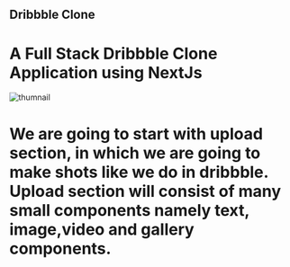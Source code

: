 ## Dribbble Clone

# A Full Stack Dribbble Clone Application using NextJs

![thumnail](http://res.cloudinary.com/dhz0qhtw2/image/upload/v1721888755/jecifq7ysd0rhojgp4bl.png)


# We are going to start with upload section, in which we are going to make shots like we do in dribbble. Upload section will consist of many small components namely text, image,video and gallery components.

